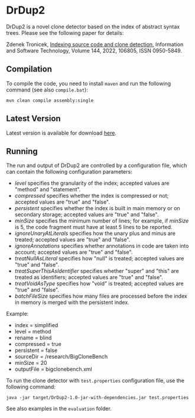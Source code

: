 # DrDup2
DrDup2 is a novel clone detector based on the index of abstract syntax trees.
Please see the following paper for details:

Zdenek Tronicek, <a href="https://doi.org/10.1016/j.infsof.2021.106805">Indexing source code and clone detection</a>,
Information and Software Technology, Volume 144, 2022, 106805, ISSN 0950-5849.

## Compilation
To compile the code, you need to install ```maven``` and run the following 
command (see also ```compile.bat```):
```
mvn clean compile assembly:single
```

## Latest Version
Latest version is available for download <a href="https://github.com/tronicek/DrDup2/raw/master/target/DrDup2-1.0-jar-with-dependencies.jar">here</a>.


## Running
The run and output of DrDup2 are controlled by a configuration file,
which can contain the following configuration
parameters:
- *level* specifies the granularity of the index; accepted values are "method" and "statement".
- *compressed* specifies whether the index is compressed or not; accepted values are "true" and "false".
- *persistent* specifies whether the index is built in main memory or on secondary storage; accepted values are "true" and "false".
- *minSize* specifies the minimum number of lines; for example, if *minSize* is 5, the code fragment must have at least 5 lines to be reported.
- *ignoreUnaryAtLiterals* specifies how the unary plus and minus are treated; accepted values are "true" and "false".
- *ignoreAnnotations* specifies whether annotations in code are taken into account; accepted values are "true" and "false".
- *treatNullAsLiteral* specifies how "null" is treated; accepted values are "true" and "false".
- *treatSuperThisAsIdentifier* specifies whether "super" and "this" are treated as identifiers; accepted values are "true" and "false".
- *treatVoidAsType* specifies how "void" is treated; accepted values are "true" and "false".
- *batchFileSize* specifies how many files are processed before the index in memory is merged with the persistent index.

Example:
- index = simplified
- level = method
- rename = blind
- compressed = true
- persistent = false
- sourceDir = /research/BigCloneBench
- minSize = 20
- outputFile = bigclonebench.xml

To run the clone detector with ```test.properties``` configuration file,
use the following command:
```
java -jar target/DrDup2-1.0-jar-with-dependencies.jar test.properties
```

See also examples in the ```evaluation``` folder.
